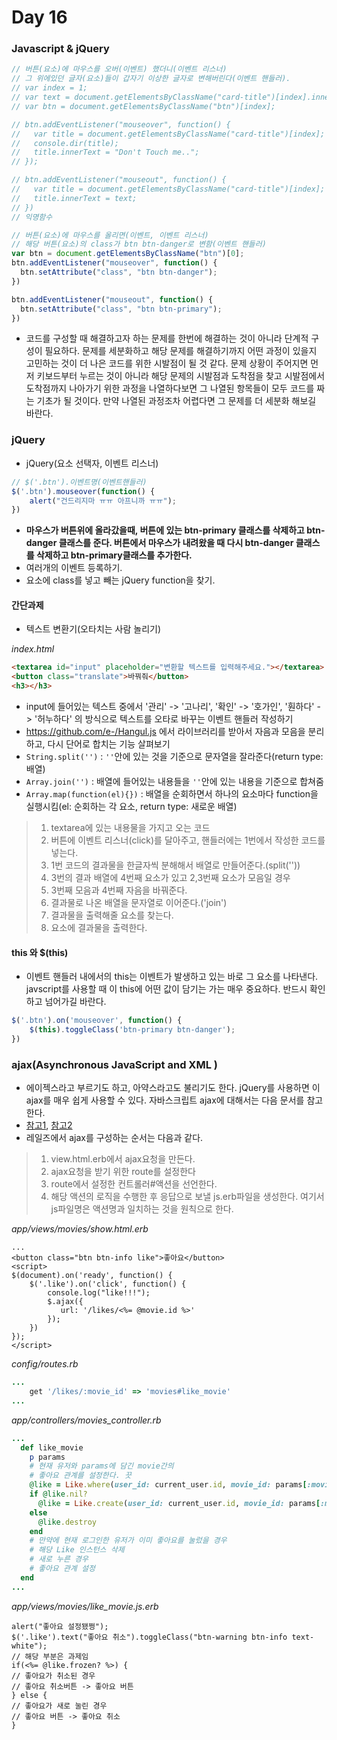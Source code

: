# Day 16

### Javascript & jQuery

```javascript
// 버튼(요소)에 마우스를 오버(이벤트) 했더니(이벤트 리스너)
// 그 위에있던 글자(요소)들이 갑자기 이상한 글자로 변해버린다(이벤트 핸들러).
// var index = 1;
// var text = document.getElementsByClassName("card-title")[index].innerText;
// var btn = document.getElementsByClassName("btn")[index];

// btn.addEventListener("mouseover", function() {
//   var title = document.getElementsByClassName("card-title")[index];
//   console.dir(title);
//   title.innerText = "Don't Touch me..";
// });

// btn.addEventListener("mouseout", function() {
//   var title = document.getElementsByClassName("card-title")[index];
//   title.innerText = text;
// })
// 익명함수

// 버튼(요소)에 마우스를 올리면(이벤트, 이벤트 리스너)
// 해당 버튼(요소)의 class가 btn btn-danger로 변함(이벤트 핸들러)
var btn = document.getElementsByClassName("btn")[0];
btn.addEventListener("mouseover", function() {
  btn.setAttribute("class", "btn btn-danger");
})

btn.addEventListener("mouseout", function() {
  btn.setAttribute("class", "btn btn-primary");
})
```

- 코드를 구성할 때 해결하고자 하는 문제를 한번에 해결하는 것이 아니라 단계적 구성이 필요하다. 문제를 세분화하고 해당 문제를 해결하기까지 어떤 과정이 있을지 고민하는 것이 더 나은 코드를 위한 시발점이 될 것 같다. 문제 상황이 주어지면 먼저 키보드부터 누르는 것이 아니라 해당 문제의 시발점과 도착점을 찾고 시발점에서 도착점까지 나아가기 위한 과정을 나열하다보면 그 나열된 항목들이 모두 코드를 짜는 기초가 될 것이다. 만약 나열된 과정조차 어렵다면 그 문제를 더 세분화 해보길 바란다.



### jQuery

- jQuery(요소 선택자, 이벤트 리스너)

```javascript
// $('.btn').이벤트명(이벤트핸들러)
$('.btn').mouseover(function() {
    alert("건드리지마 ㅠㅠ 아프니까 ㅠㅠ");
})
```

- **마우스가 버튼위에 올라갔을때, 버튼에 있는 btn-primary 클래스를 삭제하고 btn-danger 클래스를 준다. 버튼에서 마우스가 내려왔을 때 다시 btn-danger 클래스를 삭제하고 btn-primary클래스를 추가한다.**
- 여러개의 이벤트 등록하기.
- 요소에 class를 넣고 빼는 jQuery function을 찾기.



#### 간단과제

- 텍스트 변환기(오타치는 사람 놀리기)

*index.html*

```html
<textarea id="input" placeholder="변환할 텍스트를 입력해주세요."></textarea>
<button class="translate">바꿔줘</button>
<h3></h3>
```

- input에 들어있는 텍스트 중에서 '관리' -> '고나리', '확인' -> '호가인', '훤하다' -> '허누하다' 의 방식으로 텍스트를 오타로 바꾸는 이벤트 핸들러 작성하기
- https://github.com/e-/Hangul.js 에서 라이브러리를 받아서 자음과 모음을 분리하고, 다시 단어로 합치는 기능 살펴보기
- `String.split('')` : `''`안에 있는 것을 기준으로 문자열을 잘라준다(return type: 배열)
- `Array.join('')` : 배열에 들어있는 내용들을 `''`안에 있는 내용을 기준으로 합쳐줌
- `Array.map(function(el){})` : 배열을 순회하면서 하나의 요소마다 function을 실행시킴(el: 순회하는 각 요소, return type: 새로운 배열)



>1. textarea에 있는 내용물을 가지고 오는 코드
>2. 버튼에 이벤트 리스너(click)를 달아주고, 핸들러에는 1번에서 작성한 코드를 넣는다.
>3. 1번 코드의 결과물을 한글자씩 분해해서 배열로 만들어준다.(split(''))
>4. 3번의 결과 배열에 4번째 요소가 있고 2,3번째 요소가 모음일 경우
>5. 3번째 모음과 4번째 자음을 바꿔준다.
>6. 결과물로 나온 배열을 문자열로 이어준다.('join')
>7. 결과물을 출력해줄 요소를 찾는다.
>8. 요소에 결과물을 출력한다.



#### this 와 $(this)

- 이벤트 핸들러 내에서의 this는 이벤트가 발생하고 있는 바로 그 요소를 나타낸다. javscript를 사용할 때 이 this에 어떤 값이 담기는 가는 매우 중요하다. 반드시 확인하고 넘어가길 바란다.

```javascript
$('.btn').on('mouseover', function() {
    $(this).toggleClass('btn-primary btn-danger');
})
```



###  ajax(Asynchronous JavaScript and XML )

- 에이젝스라고 부르기도 하고, 아약스라고도 불리기도 한다. jQuery를 사용하면 이 ajax를 매우 쉽게 사용할 수 있다. 자바스크립트 ajax에 대해서는 다음 문서를 참고한다.
- [참고1](https://developer.mozilla.org/ko/docs/Web/Guide/AJAX/Getting_Started), [참고2](https://opentutorials.org/course/1375/6843)
- 레일즈에서 ajax를 구성하는 순서는 다음과 같다.

> 1. view.html.erb에서 ajax요청을 만든다.
> 2. ajax요청을 받기 위한 route를 설정한다
> 3. route에서 설정한 컨트롤러#액션을 선언한다.
> 4. 해당 액션의 로직을 수행한 후 응답으로 보낼 js.erb파일을 생성한다. 여기서 js파일명은 액션명과 일치하는 것을 원칙으로 한다.

*app/views/movies/show.html.erb*

```erb
...
<button class="btn btn-info like">좋아요</button>
<script>
$(document).on('ready', function() {
    $('.like').on('click', function() {
        console.log("like!!!");
        $.ajax({
           url: '/likes/<%= @movie.id %>' 
        });
    })
});
</script>
```

*config/routes.rb*

```ruby
...
    get '/likes/:movie_id' => 'movies#like_movie'
...
```

*app/controllers/movies_controller.rb*

```ruby
...
  def like_movie
    p params
    # 현재 유저와 params에 담긴 movie간의 
    # 좋아요 관계를 설정한다. 끗
    @like = Like.where(user_id: current_user.id, movie_id: params[:movie_id]).first
    if @like.nil?
      @like = Like.create(user_id: current_user.id, movie_id: params[:movie_id])
    else
      @like.destroy
    end
    # 만약에 현재 로그인한 유저가 이미 좋아요를 눌렀을 경우
    # 해당 Like 인스턴스 삭제
    # 새로 누른 경우
    # 좋아요 관계 설정
  end
...
```

*app/views/movies/like_movie.js.erb*

```erb
alert("좋아요 설정됐쩡");
$('.like').text("좋아요 취소").toggleClass("btn-warning btn-info text-white");
// 해당 부분은 과제임
if(<%= @like.frozen? %>) {
// 좋아요가 취소된 경우
// 좋아요 취소버튼 -> 좋아요 버튼
} else {
// 좋아요가 새로 눌린 경우
// 좋아요 버튼 -> 좋아요 취소
}
```

